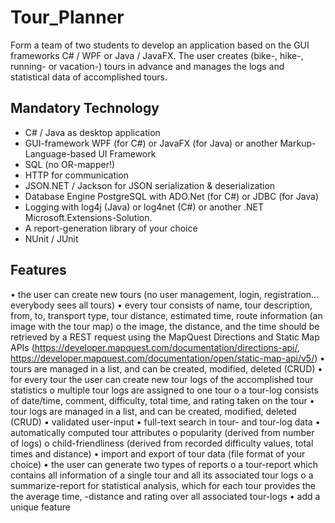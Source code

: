 # Tour_Planner
Form a team of two students to develop an application based on the GUI frameworks C# / WPF or
Java / JavaFX. The user creates (bike-, hike-, running- or vacation-) tours in advance and manages
the logs and statistical data of accomplished tours.

## Mandatory Technology
* C# / Java as desktop application
* GUI-framework WPF (for C#) or JavaFX (for Java) or another Markup-Language-based UI
Framework
* SQL (no OR-mapper!)
* HTTP for communication
* JSON.NET / Jackson for JSON serialization & deserialization
* Database Engine PostgreSQL with ADO.Net (for C#) or JDBC (for Java)
* Logging with log4j (Java) or log4net (C#) or another .NET Microsoft.Extensions-Solution.
* A report-generation library of your choice
* NUnit / JUnit

## Features
• the user can create new tours (no user management, login, registration... everybody sees all
tours)
• every tour consists of name, tour description, from, to, transport type, tour distance,
estimated time, route information (an image with the tour map)
o the image, the distance, and the time should be retrieved by a REST request using the
MapQuest Directions and Static Map APIs
(https://developer.mapquest.com/documentation/directions-api/,
https://developer.mapquest.com/documentation/open/static-map-api/v5/)
• tours are managed in a list, and can be created, modified, deleted (CRUD)
• for every tour the user can create new tour logs of the accomplished tour statistics
o multiple tour logs are assigned to one tour
o a tour-log consists of date/time, comment, difficulty, total time, and rating taken on
the tour
• tour logs are managed in a list, and can be created, modified, deleted (CRUD)
• validated user-input
• full-text search in tour- and tour-log data
• automatically computed tour attributes
o popularity (derived from number of logs)
o child-friendliness (derived from recorded difficulty values, total times and distance)
• import and export of tour data (file format of your choice)
• the user can generate two types of reports
o a tour-report which contains all information of a single tour and all its associated tour
logs
o a summarize-report for statistical analysis, which for each tour provides the the
average time, -distance and rating over all associated tour-logs
• add a unique feature

